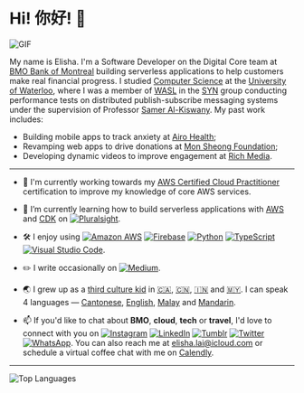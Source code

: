 # Hi! 你好! 👋

![GIF](https://media.tenor.com/HEzOai8s35sAAAAC/baby-yoda-hi.gif)

My name is Elisha. I'm a Software Developer on the Digital Core team at [BMO Bank of Montreal](https://www.bmo.com/main/about-bmo/) building serverless applications to help customers make real financial progress. I studied [Computer Science](https://cs.uwaterloo.ca/future-undergraduate-students/undergraduate-programs-and-courses/computer-science) at the [University of Waterloo](https://uwaterloo.ca/about/), where I was a member of [WASL](https://wasl.uwaterloo.ca/) in the [SYN](https://syn.uwaterloo.ca/) group conducting performance tests on distributed publish-subscribe messaging systems under the supervision of Professor [Samer Al-Kiswany](https://cs.uwaterloo.ca/~alkiswan/). My past work includes:

- Building mobile apps to track anxiety at [Airo Health](https://www.linkedin.com/company/airo-health/about/);
- Revamping web apps to drive donations at [Mon Sheong Foundation](https://www.monsheong.org/about-us/);
- Developing dynamic videos to improve engagement at [Rich Media](https://www.richmedia.com/).

---

- 🔭 I'm currently working towards my [AWS Certified Cloud Practitioner](https://aws.amazon.com/certification/certified-cloud-practitioner/) certification to improve my knowledge of core AWS services.

- 🌱 I’m currently learning how to build serverless applications with [AWS](https://aws.amazon.com/what-is-aws/) and [CDK](https://docs.aws.amazon.com/cdk/v2/guide/home.html) on [![Pluralsight](https://img.shields.io/badge/Pluralsight-F15B2A?style=for-the-badge&logo=Pluralsight&logoColor=white)](https://app.pluralsight.com/profile/elishalai).

- 🛠 I enjoy using [![Amazon AWS](https://img.shields.io/badge/Amazon_AWS-FF9900?style=for-the-badge&logo=amazonaws&logoColor=white)](https://aws.amazon.com/what-is-aws/) [![Firebase](https://img.shields.io/badge/Firebase-039BE5?style=for-the-badge&logo=Firebase&logoColor=white)](https://firebase.google.com/) [![Python](https://img.shields.io/badge/Python-14354C?style=for-the-badge&logo=python&logoColor=white)](https://www.python.org/about/) [![TypeScript](https://img.shields.io/badge/TypeScript-007ACC?style=for-the-badge&logo=typescript&logoColor=white)](https://www.typescriptlang.org/docs/handbook/typescript-from-scratch.html) [![Visual Studio Code](https://img.shields.io/badge/Visual_Studio_Code-0078D4?style=for-the-badge&logo=visual%20studio%20code&logoColor=white)](https://code.visualstudio.com/docs).

- ✏️ I write occasionally on [![Medium](https://img.shields.io/badge/Medium-12100E?style=for-the-badge&logo=medium&logoColor=white)](https://medium.com/@elailai94).

- 🌏 I grew up as a [third culture kid](https://en.wikipedia.org/wiki/Third_culture_kid) in [🇨🇦](https://en.wikipedia.org/wiki/Canada), [🇨🇳](https://en.wikipedia.org/wiki/China), [🇮🇳](https://en.wikipedia.org/wiki/India) and [🇲🇾](https://en.wikipedia.org/wiki/Malaysia). I can speak 4 languages — [Cantonese](https://en.wikipedia.org/wiki/Cantonese), [English](https://en.wikipedia.org/wiki/British_English), [Malay](https://en.wikipedia.org/wiki/Malay_language) and [Mandarin](https://en.wikipedia.org/wiki/Mandarin_Chinese).

- 📫 If you'd like to chat about **BMO**, **cloud**, **tech** or **travel**, I'd love to connect with you on [![Instagram](https://img.shields.io/badge/Instagram-E4405F?style=for-the-badge&logo=instagram&logoColor=white)](https://www.instagram.com/elailai94/)
[![LinkedIn](https://img.shields.io/badge/LinkedIn-0077B5?style=for-the-badge&logo=linkedin&logoColor=white)](https://www.linkedin.com/in/elishalai/) [![Tumblr](https://img.shields.io/badge/Tumblr-%2336465D.svg?&style=for-the-badge&logo=Tumblr&logoColor=white)](https://www.tumblr.com/elailai94) [![Twitter](	https://img.shields.io/badge/Twitter-1DA1F2?style=for-the-badge&logo=twitter&logoColor=white)](https://twitter.com/elailai94) [![WhatsApp](https://img.shields.io/badge/WhatsApp-25D366?style=for-the-badge&logo=whatsapp&logoColor=white)](https://wa.me/15195723869). You can also reach me at [elisha.lai@icloud.com](mailto:elisha.lai@icloud.com?subject=Hello!) or schedule a virtual coffee chat with me on [Calendly](https://calendly.com/elailai94/virtual-coffee-chat).

---

![Top Languages](https://github-readme-stats.vercel.app/api/top-langs/?hide_title=true&langs_count=10&layout=compact&username=elailai94)
